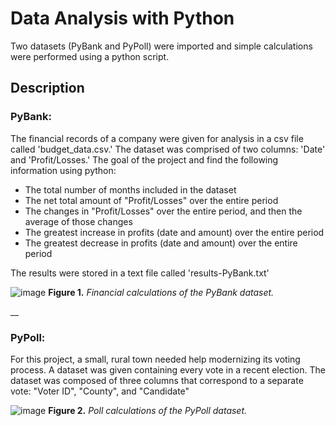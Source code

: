 # Data Analysis with Python

Two datasets (PyBank and PyPoll) were imported and simple calculations were performed using a python script.

## Description
### PyBank:
The financial records of a company were given for analysis in a csv file called 'budget_data.csv.' The dataset was comprised of two columns: 'Date' and 'Profit/Losses.' The goal of the project and find the following information using python:
* The total number of months included in the dataset
* The net total amount of "Profit/Losses" over the entire period
* The changes in "Profit/Losses" over the entire period, and then the average of those changes
* The greatest increase in profits (date and amount) over the entire period
* The greatest decrease in profits (date and amount) over the entire period

The results were stored in a text file called 'results-PyBank.txt'

![image](https://github.com/nicholaishaw/python-challenge/assets/135463220/96f3ddfd-1569-4687-a13c-901c0ce3c3d5)
**Figure 1.** *Financial calculations of the PyBank dataset.*

__
### PyPoll:
For this project, a small, rural town needed help modernizing its voting process. A dataset was given containing every vote in a recent election. The dataset was composed of three columns that correspond to a separate vote: "Voter ID", "County", and "Candidate"

![image](https://github.com/nicholaishaw/python-challenge/assets/135463220/c050603a-a37d-425e-a133-e517ce0aecff)
**Figure 2.** *Poll calculations of the PyPoll dataset.*
